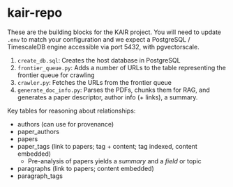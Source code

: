 # kair-repo

These are the building blocks for the KAIR project.  You will need to update `.env` to match your configuration and we expect a PostgreSQL / TimescaleDB engine accessible via port 5432, with pgvectorscale.

1. `create_db.sql`: Creates the host database in PostgreSQL
2. `frontier_queue.py`: Adds a number of URLs to the table representing the frontier queue for crawling
3. `crawler.py`: Fetches the URLs from the frontier queue
4. `generate_doc_info.py`: Parses the PDFs, chunks them for RAG, and generates a paper descriptor, author info (+ links), a summary.

Key tables for reasoning about relationships:
* authors (can use for provenance)
* paper_authors
* papers
* paper_tags (link to papers; tag + content; tag indexed, content embedded)
  - Pre-analysis of papers yields a _summary_ and a _field_ or topic
* paragraphs (link to papers; content embedded)
* paragraph_tags
